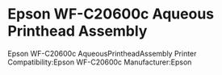 # Epson WF-C20600c Aqueous Printhead Assembly

Epson WF-C20600c AqueousPrintheadAssembly
Printer Compatibility:Epson WF-C20600c
Manufacturer:Epson
